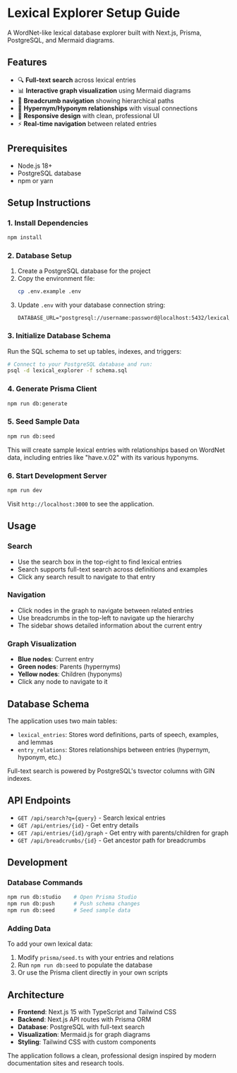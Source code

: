 # Lexical Explorer Setup Guide

A WordNet-like lexical database explorer built with Next.js, Prisma, PostgreSQL, and Mermaid diagrams.

## Features

- 🔍 **Full-text search** across lexical entries
- 📊 **Interactive graph visualization** using Mermaid diagrams
- 🧭 **Breadcrumb navigation** showing hierarchical paths
- 🔗 **Hypernym/Hyponym relationships** with visual connections
- 📱 **Responsive design** with clean, professional UI
- ⚡ **Real-time navigation** between related entries

## Prerequisites

- Node.js 18+ 
- PostgreSQL database
- npm or yarn

## Setup Instructions

### 1. Install Dependencies

```bash
npm install
```

### 2. Database Setup

1. Create a PostgreSQL database for the project
2. Copy the environment file:
   ```bash
   cp .env.example .env
   ```
3. Update `.env` with your database connection string:
   ```
   DATABASE_URL="postgresql://username:password@localhost:5432/lexical_explorer"
   ```

### 3. Initialize Database Schema

Run the SQL schema to set up tables, indexes, and triggers:

```bash
# Connect to your PostgreSQL database and run:
psql -d lexical_explorer -f schema.sql
```

### 4. Generate Prisma Client

```bash
npm run db:generate
```

### 5. Seed Sample Data

```bash
npm run db:seed
```

This will create sample lexical entries with relationships based on WordNet data, including entries like "have.v.02" with its various hyponyms.

### 6. Start Development Server

```bash
npm run dev
```

Visit `http://localhost:3000` to see the application.

## Usage

### Search
- Use the search box in the top-right to find lexical entries
- Search supports full-text search across definitions and examples
- Click any search result to navigate to that entry

### Navigation
- Click nodes in the graph to navigate between related entries
- Use breadcrumbs in the top-left to navigate up the hierarchy
- The sidebar shows detailed information about the current entry

### Graph Visualization
- **Blue nodes**: Current entry
- **Green nodes**: Parents (hypernyms)  
- **Yellow nodes**: Children (hyponyms)
- Click any node to navigate to it

## Database Schema

The application uses two main tables:

- `lexical_entries`: Stores word definitions, parts of speech, examples, and lemmas
- `entry_relations`: Stores relationships between entries (hypernym, hyponym, etc.)

Full-text search is powered by PostgreSQL's tsvector columns with GIN indexes.

## API Endpoints

- `GET /api/search?q={query}` - Search lexical entries
- `GET /api/entries/{id}` - Get entry details
- `GET /api/entries/{id}/graph` - Get entry with parents/children for graph
- `GET /api/breadcrumbs/{id}` - Get ancestor path for breadcrumbs

## Development

### Database Commands

```bash
npm run db:studio    # Open Prisma Studio
npm run db:push      # Push schema changes
npm run db:seed      # Seed sample data
```

### Adding Data

To add your own lexical data:

1. Modify `prisma/seed.ts` with your entries and relations
2. Run `npm run db:seed` to populate the database
3. Or use the Prisma client directly in your own scripts

## Architecture

- **Frontend**: Next.js 15 with TypeScript and Tailwind CSS
- **Backend**: Next.js API routes with Prisma ORM
- **Database**: PostgreSQL with full-text search
- **Visualization**: Mermaid.js for graph diagrams
- **Styling**: Tailwind CSS with custom components

The application follows a clean, professional design inspired by modern documentation sites and research tools.